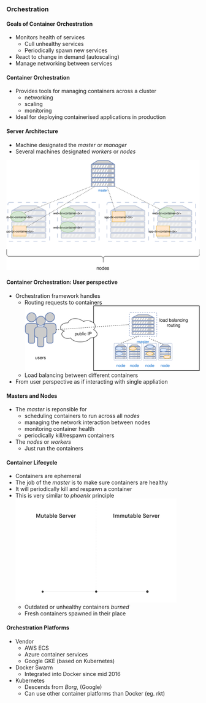 ### Orchestration


#### Goals of Container Orchestration
* Monitors health of services
   + Cull unhealthy services
   + Periodically spawn new services
* React to change in demand (autoscaling)
* Manage networking between services


#### Container Orchestration
* Provides tools for managing containers across a cluster <!-- .element: class="fragment" data-fragment-index="0" -->
   + networking
   + scaling
   + monitoring
* Ideal for deploying containerised applications in production <!-- .element: class="fragment" data-fragment-index="1" -->


#### Server Architecture

* Machine designated the <!-- .element: class="fragment" data-fragment-index="0" -->_master_  or _manager_
* Several machines designated <!-- .element: class="fragment" data-fragment-index="1" -->_workers_ or _nodes_ 

![Orchestration](img/container-orchestration.svg "Container Orchestration") <!-- .element: class="fragment" data-fragment-index="3" -->


#### Container Orchestration: User perspective
* Orchestration framework handles 
   + Routing requests to containers ![orchestration-user-perspective](img/user-container-orchestration-interaction.svg "User Interaction") <!-- .element: class="img-right" -->
   + Load balancing between different containers
* From user perspective as if interacting with single appliation



#### Masters and Nodes
* The <!-- .element: class="fragment" data-fragment-index="3" -->_master_  is reponsible for
   + scheduling containers to run across all <!-- .element: class="fragment" data-fragment-index="4" -->_nodes_
   + managing the network interaction between nodes <!-- .element: class="fragment" data-fragment-index="5" -->
   + monitoring container health <!-- .element: class="fragment" data-fragment-index="6" -->
   + periodically kill/respawn containers <!-- .element: class="fragment" data-fragment-index="7" -->
* The <!-- .element: class="fragment" data-fragment-index="8" -->_nodes_ or _workers_
   + Just run the containers



#### Container Lifecycle 
* Containers are ephemeral
* The job of the _master_ is to make sure containers are healthy
* It will periodically kill and respawn a container
* This is very similar to _phoenix_ principle ![immutable arch](img/immutable_infrastructure.gif "Immutable Architecture") <!-- .element: class="img-right" -->
   + Outdated or unhealthy containers <!-- .element: class="fragment" data-fragment-index="0" -->_burned_
   + Fresh containers spawned in their place <!-- .element: class="fragment" data-fragment-index="1" -->


#### Orchestration Platforms

* Vendor
    + AWS ECS
    + Azure container services
    + Google GKE (based on Kubernetes)
* Docker Swarm
   + Integrated into Docker since mid 2016
* Kubernetes
   + Descends from _Borg_, (Google)
   + Can use other container platforms than Docker (eg. rkt)
